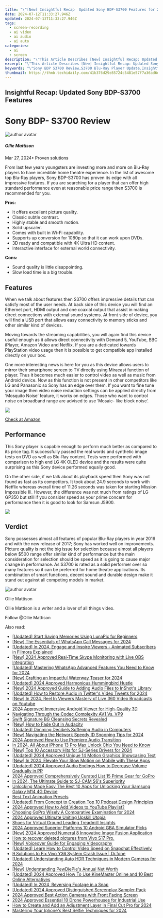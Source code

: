 ```yaml
---
title: "\"[New] Insightful Recap  Updated Sony BDP-S3700 Features for 2024\""
date: 2024-07-12T11:33:27.946Z
updated: 2024-07-13T11:33:27.946Z
tags: 
  - screen-recording
  - ai video
  - ai audio
  - ai auto
categories: 
  - ai
  - screen
description: "\"This Article Describes [New] Insightful Recap: Updated Sony BDP-S3700 Features for 2024\""
excerpt: "\"This Article Describes [New] Insightful Recap: Updated Sony BDP-S3700 Features for 2024\""
keywords: "\"Sony BDP S3700 Review,S3700 Blu-Ray Player Update,Insightful Blu-Ray Recap,S3700 Features Highlighted,Advanced Sony BDP S3700,Updated Blu-Ray Tech Review,Sony BDP S3700 New Specs\""
thumbnail: https://thmb.techidaily.com/41b376d29e85724c5481e57f7a36ad6deb299d08d21887a298dcedb2ce73aa51.jpg
---
```


## Insightful Recap: Updated Sony BDP-S3700 Features

# Sony BDP- S3700 Review

![author avatar](https://images.wondershare.com/filmora/article-images/ollie-mattison.jpg)

##### Ollie Mattison

 Mar 27, 2024• Proven solutions

 From last few years youngsters are investing more and more on Blu-Ray players to have incredible home theatre experience. In the list of awesome top Blu-Ray players, Sony BDP-S3700 has proven its edge with all impressive features. If you are searching for a player that can offer high standard performance even at reasonable price range then S3700 is recommended for you.

**Pros:**

* It offers excellent picture quality.
* Classic subtle contrast.
* Highly stable and smooth motion.
* Solid upscaler.
* Comes with built in Wi-Fi capability.
* Supports up conversion for 1080p so that it can work upon DVDs.
* 3D ready and compatible with 4K Ultra HD content.
* Interactive interface for external world connectivity.

**Cons:**

* Sound quality is little disappointing.
* Slow load time is a big trouble.

## Features

 When we talk about features then S3700 offers impressive details that can satisfy most of the user needs. At back side of this device you will find an Ethernet port, HDMI output and one coaxial output that assist in making direct connections with external sound systems. At front side of device, you will find a USB port that allows easy connectivity to memory sticks and other similar kind of devices.

 Moving towards the streaming capabilities, you will again find this device useful enough as it allows direct connectivity with Demand 5, YouTube, BBC iPlayer, Amazon Video and Netflix. If you are a dedicated towards PlayStation video usage then it is possible to get compatible app installed directly on your box.

 One more interesting news is here for you as this device allows users to mirror their smartphone screen to TV directly using Miracast function of player. Thus it becomes much easier to control video as well as music from Android device. Now as this function is not present in other competitors like LG and Panasonic so Sony has an edge over them. If you want to fine tune your image then video noise reduction settings can be applied directly from ‘Mosquito Noise’ feature, it works on edges. Those who want to control noise on broadband range are advised to use ‘Mosaic- like block noise’.

![](https://images.wondershare.com/filmora/article-images/S3700-2.jpg)

[Check at Amazon](https://www.amazon.com/gp/product/B01AT6B0DK/ref=as%5Fli%5Ftl?ie=UTF8&tag=vs-flora-20&camp=1789&creative=9325&linkCode=as2&creativeASIN=B01AT6B0DK&linkId=a73a1f695757bdd6c4ea04f82e7f620b)

## Performance

 This Sony player is capable enough to perform much better as compared to its price tag. It successfully passed the real words and synthetic image tests on DVD as well as Blu-Ray content. Tests were performed with comparison to high end LG 4K OLED device and the results were quite surprising as this Sony device performed equally good.

 On the other side, if we talk about its playback speed then Sony was not found as fast as its competitors. It took about 24.9 seconds to work with Netflix whereas overall time of 11.26 seconds was taken for starting Mission Impossible III. However, the difference was not much from ratings of LG GP350 but still if you consider speed as your prime concern for performance then it is good to look for Samsun J5900.

![](https://images.wondershare.com/filmora/article-images/S3700-1.jpg)

## Verdict

 Sony possesses almost all features of popular Blu-Ray players in year 2016 and with the new release of 2017; Sony has worked well on improvements. Picture quality is not the big issue for selection because almost all players below $500 range offer similar kind of performance but the main consideration for selection should be speed as it is going to cause major change in performance. As S3700 is rated as a solid performer over so many features so it can be preferred for home theatre applications. Its combination of smart functions, decent sound and durable design make it stand out against all competing models in market.

![author avatar](https://images.wondershare.com/filmora/article-images/ollie-mattison.jpg)

Ollie Mattison

Ollie Mattison is a writer and a lover of all things video.

Follow @Ollie Mattison


<ins class="adsbygoogle"
     style="display:block"
     data-ad-format="autorelaxed"
     data-ad-client="ca-pub-7571918770474297"
     data-ad-slot="1223367746"></ins>



<ins class="adsbygoogle"
     style="display:block"
     data-ad-client="ca-pub-7571918770474297"
     data-ad-slot="8358498916"
     data-ad-format="auto"
     data-full-width-responsive="true"></ins>




<span class="atpl-alsoreadstyle">Also read:</span>
<div><ul>
<li><a href="https://fox-info.techidaily.com/updated-start-saving-memories-using-lunapic-for-beginners/"><u>[Updated] Start Saving Memories  Using LunaPic for Beginners</u></a></li>
<li><a href="https://fox-info.techidaily.com/new-the-essentials-of-whatsapp-call-messages-for-2024/"><u>[New] The Essentials of WhatsApp Call Messages for 2024</u></a></li>
<li><a href="https://facebook-video-footage.techidaily.com/updated-in-2024-engage-and-inspire-viewers-animated-subscribers-in-filmora-explained/"><u>[Updated] In 2024, Engage and Inspire Viewers - Animated Subscribers in Filmora Explained</u></a></li>
<li><a href="https://screen-recording.techidaily.com/new-2024-approved-real-time-skype-monitoring-with-live-obs-integration/"><u>[New] 2024 Approved  Real-Time Skype Monitoring with Live OBS Integration</u></a></li>
<li><a href="https://fox-info.techidaily.com/updated-mastering-whatsapp-advanced-features-you-need-to-know-for-2024/"><u>[Updated] Mastering WhatsApp  Advanced Features You Need to Know for 2024</u></a></li>
<li><a href="https://facebook-video-footage.techidaily.com/new-crafting-an-impactful-waterway-teaser-for-2024/"><u>[New] Crafting an Impactful Waterway Teaser for 2024</u></a></li>
<li><a href="https://fox-info.techidaily.com/updated-2024-approved-harmonious-hummingbird-hustle/"><u>[Updated] 2024 Approved  Harmonious Hummingbird Hustle</u></a></li>
<li><a href="https://fox-info.techidaily.com/new-2024-approved-guide-to-adding-audio-files-to-inshots-library/"><u>[New] 2024 Approved  Guide to Adding Audio Files to InShot's Library</u></a></li>
<li><a href="https://twitter-videos.techidaily.com/updated-how-to-restore-audio-in-twitters-video-tweets-for-2024/"><u>[Updated] How to Restore Audio in Twitter's Video Tweets for 2024</u></a></li>
<li><a href="https://youtube-tips.techidaily.com/n-2024-reel-in-viewers-mastery-of-live-360-video-broadcasts-on-youtube/"><u>[New] In 2024, Reel In Viewers  Mastery of Live 360 Video Broadcasts on Youtube</u></a></li>
<li><a href="https://fox-info.techidaily.com/2024-approved-immersive-android-viewer-for-high-quality-3d/"><u>2024 Approved  Immersive Android Viewer for High-Quality 3D</u></a></li>
<li><a href="https://fox-info.techidaily.com/navigating-through-the-codec-complexity-av1-vs-vp9/"><u>Navigating Through the Codec Complexity  AV1 Vs. VP9</u></a></li>
<li><a href="https://fox-info.techidaily.com/swift-signature-bg-cleansing-secrets-revealed/"><u>Swift Signature BG Cleansing Secrets Revealed</u></a></li>
<li><a href="https://some-knowledge.techidaily.com/new-how-to-fade-out-in-audacity/"><u>[New] How to Fade Out in Audacity</u></a></li>
<li><a href="https://fox-info.techidaily.com/updated-dimming-decibels-softening-audio-in-computers/"><u>[Updated] Dimming Decibels  Softening Audio in Computers</u></a></li>
<li><a href="https://facebook-videos.techidaily.com/new-navigating-the-network-speedy-id-snooping-tips-for-2024/"><u>[New] Navigating the Network  Speedy ID Snooping Tips for 2024</u></a></li>
<li><a href="https://some-skills.techidaily.com/2024-approved-how-to-use-premiere-audio-transition/"><u>2024 Approved  How to Use Premiere Audio Transition</u></a></li>
<li><a href="https://sim-unlock.techidaily.com/in-2024-all-about-iphone-13-pro-max-unlock-chip-you-need-to-know-by-drfone-ios/"><u>In 2024, All About iPhone 13 Pro Max Unlock Chip You Need to Know</u></a></li>
<li><a href="https://fox-info.techidaily.com/new-top-10-accessory-hits-for-sj-series-drivers-for-2024/"><u>[New] Top 10 Accessory Hits for SJ-Series Drivers for 2024</u></a></li>
<li><a href="https://fox-info.techidaily.com/updated-2024-approved-unique-14-motion-graphics-showcasing-text/"><u>[Updated] 2024 Approved  Unique 14 Motion Graphics Showcasing Text</u></a></li>
<li><a href="https://fox-links.techidaily.com/new-in-2024-elevate-your-slow-motion-on-mobile-with-these-apps/"><u>[New] In 2024, Elevate Your Slow Motion on Mobile with These Apps</u></a></li>
<li><a href="https://fox-info.techidaily.com/updated-2024-approved-audio-endings-how-to-decrease-volume-gradually-in-pp/"><u>[Updated] 2024 Approved  Audio Endings  How to Decrease Volume Gradually in PP</u></a></li>
<li><a href="https://fox-info.techidaily.com/2024-approved-comprehensively-curated-list-15-prime-gear-for-gopro/"><u>2024 Approved  Comprehensively Curated List  15 Prime Gear for GoPro</u></a></li>
<li><a href="https://fox-info.techidaily.com/in-2024-the-ultimate-guide-to-sj-cam-s6s-superiority/"><u>In 2024, The Ultimate Guide to SJ-CAM S6's Superiority</u></a></li>
<li><a href="https://android-unlock.techidaily.com/unlocking-made-easy-the-best-10-apps-for-unlocking-your-samsung-galaxy-m14-4g-device-by-drfone-android/"><u>Unlocking Made Easy The Best 10 Apps for Unlocking Your Samsung Galaxy M14 4G Device</u></a></li>
<li><a href="https://fox-info.techidaily.com/best-text-animation-presets/"><u>Best Text Animation Presets</u></a></li>
<li><a href="https://fox-info.techidaily.com/updated-from-concept-to-creation-top-10-podcast-design-principles/"><u>[Updated] From Concept to Creation  Top 10 Podcast Design Principles</u></a></li>
<li><a href="https://some-techniques.techidaily.com/2024-approved-how-to-add-videos-to-youtube-playlist/"><u>2024 Approved  How to Add Videos to YouTube Playlist?</u></a></li>
<li><a href="https://fox-info.techidaily.com/choosing-gopro-wisely-a-comparative-examination-for-2024/"><u>Choosing GoPro Wisely  A Comparative Examination for 2024</u></a></li>
<li><a href="https://fox-info.techidaily.com/2024-approved-ultimate-uniting-upskill-utopia/"><u>2024 Approved  Ultimate Uniting Upskill Utopia</u></a></li>
<li><a href="https://fox-info.techidaily.com/shoes-for-virtual-ground-leading-treadmill-insights/"><u>Shoes for Virtual Ground  Leading Treadmill Insights</u></a></li>
<li><a href="https://digital-screen-recording.techidaily.com/2024-approved-superior-platforms-10-android-gba-simulator-picks/"><u>2024 Approved  Superior Platforms  10 Android GBA Simulator Picks</u></a></li>
<li><a href="https://fox-info.techidaily.com/new-2024-approved-numeral-8-innovative-image-fusion-application/"><u>[New] 2024 Approved  Numeral 8 Innovative Image Fusion Application</u></a></li>
<li><a href="https://blog-min.techidaily.com/how-to-recover-deleted-pictures-from-vivo-s17-pro-by-fonelab-android-recover-pictures/"><u>How to recover deleted pictures from Vivo S17 Pro.</u></a></li>
<li><a href="https://fox-info.techidaily.com/new-voiceover-guide-for-engaging-videography/"><u>[New] Voiceover Guide for Engaging Videography</u></a></li>
<li><a href="https://snapchat-videos.techidaily.com/updated-learn-how-to-control-video-speed-on-snapchat-effectively/"><u>[Updated] Learn How to Control Video Speed on Snapchat Effectively</u></a></li>
<li><a href="https://howto.techidaily.com/9-solutions-to-fix-vivo-y36-system-crash-issue-drfone-by-drfone-fix-android-problems-fix-android-problems/"><u>9 Solutions to Fix Vivo Y36 System Crash Issue | Dr.fone</u></a></li>
<li><a href="https://fox-info.techidaily.com/updated-understanding-auto-hdr-techniques-in-modern-cameras-for-2024/"><u>[Updated] Understanding Auto HDR Techniques in Modern Cameras for 2024</u></a></li>
<li><a href="https://fox-info.techidaily.com/new-understanding-pewdiepies-annual-net-worth/"><u>[New] Understanding PewDiePie's Annual Net Worth</u></a></li>
<li><a href="https://fox-info.techidaily.com/updated-2024-approved-how-to-use-kinemaster-online-and-10-best-online-alternatives/"><u>[Updated] 2024 Approved  How To Use KineMaster Online and 10 Best Online Alternatives</u></a></li>
<li><a href="https://snapchat-videos.techidaily.com/updated-in-2024-reversing-footage-in-a-snap/"><u>[Updated] In 2024, Reversing Footage in a Snap</u></a></li>
<li><a href="https://fox-info.techidaily.com/updated-2024-approved-distinguished-screenplay-sampler-pack/"><u>[Updated] 2024 Approved  Distinguished Screenplay Sampler Pack</u></a></li>
<li><a href="https://fox-info.techidaily.com/2024-approved-best-action-cameras-with-front-facing-screen/"><u>2024 Approved  Best Action Cameras with Front Facing Screen</u></a></li>
<li><a href="https://fox-info.techidaily.com/2024-approved-essential-10-drone-powerhouses-for-industrial-use/"><u>2024 Approved  Essential 10 Drone Powerhouses for Industrial Use</u></a></li>
<li><a href="https://ai-editing-video.techidaily.com/how-to-create-and-add-an-adjustment-layer-in-final-cut-pro-for-2024/"><u>How to Create and Add an Adjustment Layer in Final Cut Pro for 2024</u></a></li>
<li><a href="https://fox-info.techidaily.com/mastering-your-iphones-best-selfie-techniques-for-2024/"><u>Mastering Your Iphone's Best Selfie Techniques for 2024</u></a></li>
</ul></div>
